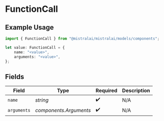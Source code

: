 # FunctionCall

## Example Usage

```typescript
import { FunctionCall } from "@mistralai/mistralai/models/components";

let value: FunctionCall = {
    name: "<value>",
    arguments: "<value>",
};
```

## Fields

| Field                  | Type                   | Required               | Description            |
| ---------------------- | ---------------------- | ---------------------- | ---------------------- |
| `name`                 | *string*               | :heavy_check_mark:     | N/A                    |
| `arguments`            | *components.Arguments* | :heavy_check_mark:     | N/A                    |